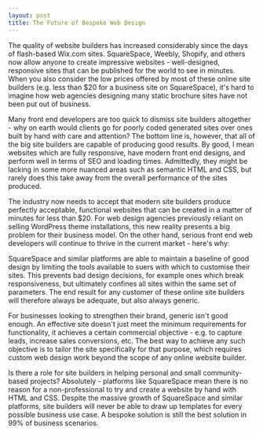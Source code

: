 ```yaml
---
layout: post
title: The Future of Bespoke Web Design
---
```

The quality of website builders has increased considerably since the days of flash-based Wix.com sites. SquareSpace, Weebly, Shopify, and others now allow anyone to create impressive websites - well-designed, responsive sites that can be published for the world to see in minutes. When you also consider the low prices offered by most of these online site builders (e.g. less than $20 for a business site on SquareSpace), it's hard to imagine how web agencies designing many static brochure sites have not been put out of business.

Many front end developers are too quick to dismiss site builders altogether - why on earth would clients go for poorly coded generated sites over ones built by hand with care and attention? The bottom line is, however, that all of the big site builders are capable of producing good results. By good, I mean websites which are fully responsive, have modern front end designs, and perform well in terms of SEO and loading times. Admittedly, they might be lacking in some more nuanced areas such as semantic HTML and CSS, but rarely does this take away from the overall performance of the sites produced.

The industry now needs to accept that modern site builders produce perfectly acceptable, functional websites that can be created in a matter of minutes for less than $20. For web design agencies previously reliant on selling WordPress theme installations, this new reality presents a big problem for their business model. On the other hand, serious front end web developers will continue to thrive in the current market - here's why:

SquareSpace and similar platforms are able to maintain a baseline of good design by limiting the tools available to suers with which to customise their sites. This prevents bad design decisions, for example ones which break responsiveness, but ultimately confines all sites within the same set of parameters. The end result for any customer of these online site builders will therefore always be adequate, but also always generic.

For businesses looking to strengthen their brand, generic isn't good enough. An effective site doesn't just meet the minimum requirements for functionality, it achieves a certain commercial objective - e.g. to capture leads, increase sales conversions, etc. The best way to achieve any such objective is to tailor the site specifically for that purpose, which requires custom web design work beyond the scope of any online website builder.

Is there a role for site builders in helping personal and small community-based projects? Absolutely - platforms like SquareSpace mean there is no reason for a non-professional to try and create a website by hand with HTML and CSS. Despite the massive growth of SquareSpace and similar platforms, site builders will never be able to draw up templates for every possible business use case. A bespoke solution is still the best solution in 99% of business scenarios.
